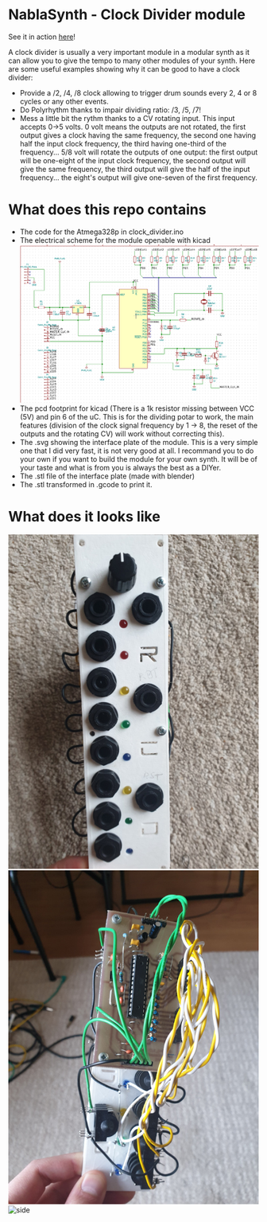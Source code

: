 # NablaSynth - Clock Divider module

See it in action [here](https://youtu.be/5VTIWuq25X8)! 

A clock divider is usually a very important module in a modular synth as it can allow you to give the tempo to many other modules of your synth.
Here are some useful examples showing why it can be good to have a clock divider:

* Provide a /2, /4, /8 clock allowing to trigger drum sounds every 2, 4 or 8 cycles or any other events.
* Do Polyrhythm thanks to impair dividing ratio: /3, /5, /7!
* Mess a little bit the rythm thanks to a CV rotating input. This input accepts 0->5 volts. 0 volt means the outputs are not rotated, the first output gives a clock having the same frequency, the second one having half the input clock frequency, the third having one-third of the frequency... 5/8 volt will rotate the outputs of one output: the first output will be one-eight of the input clock frequency, the second output will give the same frequency, the third output will give the half of the input frequency... the eight's output will give one-seven of the first frequency.

# What does this repo contains

* The code for the Atmega328p in clock_divider.ino
* The electrical scheme for the module openable with kicad
![scheme](https://github.com/bmatthieu3/clockdivider/blob/master/images/scheme.png)
* The pcd footprint for kicad (There is a 1k resistor missing between VCC (5V) and pin 6 of the uC. This is for the dividing potar to work, the main features (division of the clock signal frequency by 1 -> 8, the reset of the outputs and the rotating CV) will work without correcting this).
* The .svg showing the interface plate of the module. This is a very simple one that I did very fast, it is not very good at all. I recommand you to do your own if you want to build the module for your own synth. It will be of your taste and what is from you is always the best as a DIYer.
* The .stl file of the interface plate (made with blender)
* The .stl transformed in .gcode to print it.

# What does it looks like
![front](https://github.com/bmatthieu3/clockdivider/blob/master/images/front%20panel.jpg)
![back](https://github.com/bmatthieu3/clockdivider/blob/master/images/back.jpg)
![side](https://github.com/bmatthieu3/clockdivider/blob/master/images/side.jpg)


